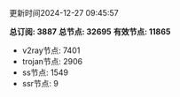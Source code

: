 更新时间2024-12-27 09:45:57

**总订阅: 3887**
**总节点: 32695**
**有效节点: 11865**
- v2ray节点: 7401
- trojan节点: 2906
- ss节点: 1549
- ssr节点: 9
